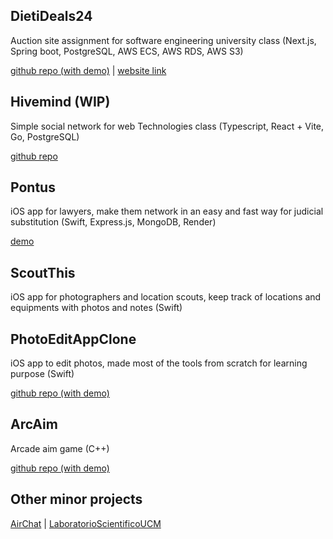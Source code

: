 ## DietiDeals24

Auction site assignment for software engineering university class (Next.js, Spring boot, PostgreSQL, AWS ECS, AWS RDS, AWS S3)

[github repo (with demo)](https://github.com/Graffioh/dietideals24ucm) | [website link](https://dietideals24.vercel.app)

## Hivemind (WIP)

Simple social network for web Technologies class (Typescript, React + Vite, Go, PostgreSQL)

[github repo](https://github.com/Graffioh/hivemind)

## Pontus

iOS app for lawyers, make them network in an easy and fast way for judicial substitution (Swift, Express.js, MongoDB, Render)

[demo](https://www.youtube.com/watch?v=eavKse5ax44&feature=youtu.be)

## ScoutThis

iOS app for photographers and location scouts, keep track of locations and equipments with photos and notes (Swift)

## PhotoEditAppClone

iOS app to edit photos, made most of the tools from scratch for learning purpose (Swift)

[github repo (with demo)](https://github.com/Graffioh/PhotoEditAppClone)

## ArcAim

Arcade aim game (C++)

[github repo (with demo)](https://github.com/Graffioh/ArcAim)

## Other minor projects

[AirChat](https://github.com/Graffioh/AirChat) | [LaboratorioScientificoUCM](https://github.com/Graffioh/LaboratorioScientificoUCM)
